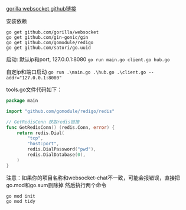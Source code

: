 [gorilla websocket github链接](https://github.com/gorilla/websocket) 

安装依赖
```
go get github.com/gorilla/websocket
go get github.com/gin-gonic/gin
go get github.com/gomodule/redigo
go get github.com/satori/go.uuid
```

启动: 默认ip和port, 127.0.0.1:8080
`go run main.go client.go hub.go`

自定ip和端口启动
`go run .\main.go .\hub.go .\client.go --addr="127.0.0.1:8080"`

tools.go文件代码如下：
```go
package main

import "github.com/gomodule/redigo/redis"

// GetRedisConn 获取redis链接
func GetRedisConn() (redis.Conn, error) {
	return redis.Dial(
		"tcp",
		"host:port",
		redis.DialPassword("pwd"),
		redis.DialDatabase(0),
	)
}
```

注意：如果你的项目名称和websocket-chat不一致，可能会报错误，直接把go.mod和go.sum删除掉
然后执行两个命令
```
go mod init
go mod tidy
```

